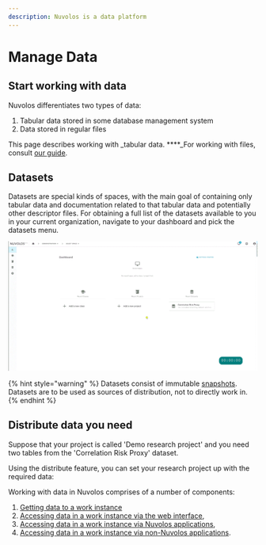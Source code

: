 ```yaml
---
description: Nuvolos is a data platform
---
```


# Manage Data

## Start working with data

Nuvolos differentiates two types of data:

1. Tabular data stored in some database management system
2. Data stored in regular files

This page describes working with _tabular data. ****_For working with files, consult [our guide](../getting-started/work-with-files/).

## Datasets

Datasets are special kinds of spaces, with the main goal of containing only tabular data and documentation related to that tabular data and potentially other descriptor files. For obtaining a full list of the datasets available to you in your current organization, navigate to your dashboard and pick the datasets menu.

![Viewing the list of available datasets](../.gitbook/assets/dataset_navigate_ed.gif)

{% hint style="warning" %}
Datasets consist of immutable [snapshots](../our-features/snapshotting.md). Datasets are to be used as sources of distribution, not to directly work in.
{% endhint %}

## Distribute data you need

Suppose that your project is called 'Demo research project' and you need two tables from the 'Correlation Risk Proxy' dataset.

Using the distribute feature, you can set your research project up with the required data:





Working with data in Nuvolos comprises of a number of components:

1. [Getting data to a work instance](add-data-to-your-working-instance.md)
2. [Accessing data in a work instance via the web interface](the-table-view.md),
3. [Accessing data in a work instance via Nuvolos applications](access-data-from-applications/),
4. [Accessing data in a work instance via non-Nuvolos applications](access-data-from-applications/#accessing-data-in-non-nuvolos-applications).




